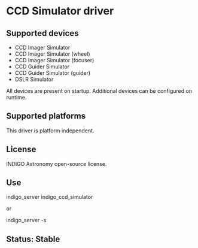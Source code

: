 # CCD Simulator driver

## Supported devices

* CCD Imager Simulator
* CCD Imager Simulator (wheel)
* CCD Imager Simulator (focuser)
* CCD Guider Simulator
* CCD Guider Simulator (guider)
* DSLR Simulator

All devices are present on startup. Additional devices can be configured on runtime.

## Supported platforms

This driver is platform independent.

## License

INDIGO Astronomy open-source license.

## Use

indigo_server indigo_ccd_simulator

or

indigo_server -s

## Status: Stable
